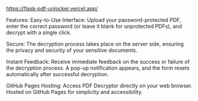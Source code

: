 https://flask-pdf-unlocker.vercel.app/

Features:
Easy-to-Use Interface: Upload your password-protected PDF, enter the correct password (or leave it blank for unprotected PDFs), and decrypt with a single click.

Secure: The decryption process takes place on the server side, ensuring the privacy and security of your sensitive documents.

Instant Feedback: Receive immediate feedback on the success or failure of the decryption process. A pop-up notification appears, and the form resets automatically after successful decryption.

GitHub Pages Hosting: Access PDF Decryptor directly on your web browser. Hosted on GitHub Pages for simplicity and accessibility.
